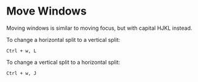 # Move Windows

Moving windows is similar to moving focus, but with capital HJKL instead.

To change a horizontal split to a vertical split:
```
Ctrl + w, L
```

To change a vertical split to a horizontal split:
```
Ctrl + w, J
```
